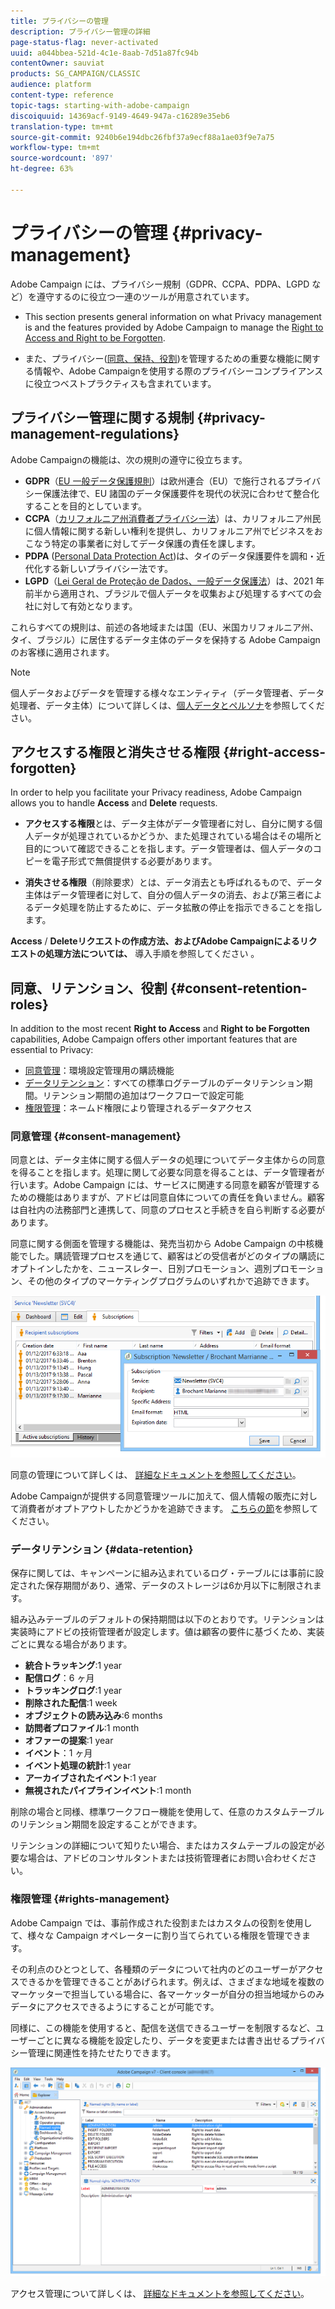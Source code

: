 ```yaml
---
title: プライバシーの管理
description: プライバシー管理の詳細
page-status-flag: never-activated
uuid: a044bbea-521d-4c1e-8aab-7d51a87fc94b
contentOwner: sauviat
products: SG_CAMPAIGN/CLASSIC
audience: platform
content-type: reference
topic-tags: starting-with-adobe-campaign
discoiquuid: 14369acf-9149-4649-947a-c16289e35eb6
translation-type: tm+mt
source-git-commit: 9240b6e194dbc26fbf37a9ecf88a1ae03f9e7a75
workflow-type: tm+mt
source-wordcount: '897'
ht-degree: 63%

---
```



# プライバシーの管理 {#privacy-management}

Adobe Campaign には、プライバシー規制（GDPR、CCPA、PDPA、LGPD など）を遵守するのに役立つ一連のツールが用意されています。

* This section presents general information on what Privacy management is and the features provided by Adobe Campaign to manage the [Right to Access and Right to be Forgotten](#right-access-forgotten).

* また、プライバシー([同意、保持、役割](#consent-retention-roles))を管理するための重要な機能に関する情報や、Adobe Campaignを使用する際のプライバシーコンプライアンスに役立つベストプラクティスも含まれています。

## プライバシー管理に関する規制 {#privacy-management-regulations}

Adobe Campaignの機能は、次の規則の遵守に役立ちます。

* **GDPR**（[EU 一般データ保護規則](https://ec.europa.eu/info/law/law-topic/data-protection/reform/what-does-general-data-protection-regulation-gdpr-govern_en)）は欧州連合（EU）で施行されるプライバシー保護法律で、EU 諸国のデータ保護要件を現代の状況に合わせて整合化することを目的としています。
* **CCPA**（[カリフォルニア州消費者プライバシー法](https://leginfo.legislature.ca.gov/faces/codes_displayText.xhtml?lawCode=CIV&amp;division=3.&amp;title=1.81.5.&amp;part=4.&amp;chapter=&amp;article=)）は、カリフォルニア州民に個人情報に関する新しい権利を提供し、カリフォルニア州でビジネスをおこなう特定の事業者に対してデータ保護の責任を課します。
* **PDPA** ([Personal Data Protection Act](https://secureprivacy.ai/thailand-pdpa-summary-what-businesses-need-to-know/))は、タイのデータ保護要件を調和・近代化する新しいプライバシー法です。
* **LGPD**（[Lei Geral de Proteção de Dados、一般データ保護法](https://iapp.org/media/pdf/resource_center/Brazilian_General_Data_Protection_Law.pdf)）は、2021 年前半から適用され、ブラジルで個人データを収集および処理するすべての会社に対して有効となります。

これらすべての規則は、前述の各地域または国（EU、米国カリフォルニア州、タイ、ブラジル）に居住するデータ主体のデータを保持する Adobe Campaign のお客様に適用されます。

<!--Several Privacy capabilities are available in Adobe Campaign, including consent management, data retention settings, and rights management. See [Consent, Retention and Roles](#consent-retention-roles). In addition to this, Adobe Campaign helps facilitate your readiness as Data Controller for certain Privacy requests. See [Right to Access and Right to be Forgotten](#right-access-forgotten).-->

>[!NOTE]
>
>個人データおよびデータを管理する様々なエンティティ（データ管理者、データ処理者、データ主体）について詳しくは、[個人データとペルソナ](../../platform/using/privacy-and-recommendations.md#personal-data)を参照してください。

## アクセスする権限と消失させる権限 {#right-access-forgotten}

In order to help you facilitate your Privacy readiness, Adobe Campaign allows you to handle **Access** and **Delete** requests.

* **アクセスする権限**&#x200B;とは、データ主体がデータ管理者に対し、自分に関する個人データが処理されているかどうか、また処理されている場合はその場所と目的について確認できることを指します。データ管理者は、個人データのコピーを電子形式で無償提供する必要があります。

* **消失させる権限**（削除要求）とは、データ消去とも呼ばれるもので、データ主体はデータ管理者に対して、自分の個人データの消去、および第三者によるデータ処理を防止するために、データ拡散の停止を指示できることを指します。

**Access** / **Deleteリクエストの作成方法、およびAdobe Campaignによるリクエストの処理方法については、** 導入手順を参照してください [](../../platform/using/privacy-requests.md)。

<!--Tutorials on Privacy management in Campaign Standard are also available [here](https://docs.adobe.com/content/help/en/campaign-standard-learn/tutorials/privacy/privacy-overview.html).
https://experienceleague.corp.adobe.com/docs/campaign-standard-learn/tutorials/privacy/privacy-overview.html?lang=en-->

## 同意、リテンション、役割 {#consent-retention-roles}

In addition to the most recent **Right to Access** and **Right to be Forgotten** capabilities, Adobe Campaign offers other important features that are essential to Privacy:

* [同意管理](#consent-management)：環境設定管理用の購読機能
* [データリテンション](#data-retention)：すべての標準ログテーブルのデータリテンション期間。リテンション期間の追加はワークフローで設定可能
* [権限管理](#rights-management)：ネームド権限により管理されるデータアクセス

### 同意管理 {#consent-management}

同意とは、データ主体に関する個人データの処理についてデータ主体からの同意を得ることを指します。処理に関して必要な同意を得ることは、データ管理者が行います。Adobe Campaign には、サービスに関連する同意を顧客が管理するための機能はありますが、アドビは同意自体についての責任を負いません。顧客は自社内の法務部門と連携して、同意のプロセスと手続きを自ら判断する必要があります。

同意に関する側面を管理する機能は、発売当初から Adobe Campaign の中核機能でした。購読管理プロセスを通じて、顧客はどの受信者がどのタイプの購読にオプトインしたかを、ニュースレター、日別プロモーション、週別プロモーション、その他のタイプのマーケティングプログラムのいずれかで追跡できます。

![](assets/privacy-consent-management.png)

同意の管理について詳しくは、 [詳細なドキュメントを参照してください](../../delivery/using/managing-subscriptions.md)。

Adobe Campaignが提供する同意管理ツールに加えて、個人情報の販売に対して消費者がオプトアウトしたかどうかを追跡できます。 [こちらの節](../../platform/using/privacy-requests.md##sale-of-personal-information-ccpa)を参照してください。

### データリテンション {#data-retention}

保存に関しては、キャンペーンに組み込まれているログ・テーブルには事前に設定された保存期間があり、通常、データのストレージは6か月以下に制限されます。

組み込みテーブルのデフォルトの保持期間は以下のとおりです。リテンションは実装時にアドビの技術管理者が設定します。値は顧客の要件に基づくため、実装ごとに異なる場合があります。

* **統合トラッキング**:1 year
* **配信ログ**：6 ヶ月
* **トラッキングログ**:1 year
* **削除された配信**:1 week
* **オブジェクトの読み込み**:6 months
* **訪問者プロファイル**:1 month
* **オファーの提案**:1 year
* **イベント**：1 ヶ月
* **イベント処理の統計**:1 year
* **アーカイブされたイベント**:1 year
* **無視されたパイプラインイベント**:1 month

削除の場合と同様、標準ワークフロー機能を使用して、任意のカスタムテーブルのリテンション期間を設定することができます。

リテンションの詳細について知りたい場合、またはカスタムテーブルの設定が必要な場合は、アドビのコンサルタントまたは技術管理者にお問い合わせください。

### 権限管理 {#rights-management}

Adobe Campaign では、事前作成された役割またはカスタムの役割を使用して、様々な Campaign オペレーターに割り当てられている権限を管理できます。

その利点のひとつとして、各種類のデータについて社内のどのユーザーがアクセスできるかを管理できることがあげられます。例えば、さまざまな地域を複数のマーケッターで担当している場合に、各マーケッターが自分の担当地域からのみデータにアクセスできるようにすることが可能です。

同様に、この機能を使用すると、配信を送信できるユーザーを制限するなど、ユーザーごとに異なる機能を設定したり、データを変更または書き出せるプライバシー管理に関連性を持たせたりできます。

![](assets/privacy-user-management.png)

アクセス管理について詳しくは、 [詳細なドキュメントを参照してください](../../platform/using/access-management.md)。